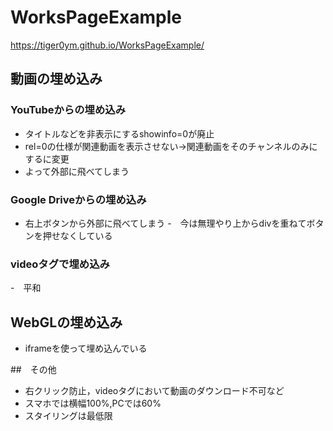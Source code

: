 # WorksPageExample

https://tiger0ym.github.io/WorksPageExample/


## 動画の埋め込み
### YouTubeからの埋め込み
- タイトルなどを非表示にするshowinfo=0が廃止
- rel=0の仕様が関連動画を表示させない→関連動画をそのチャンネルのみにするに変更
- よって外部に飛べてしまう
### Google Driveからの埋め込み
- 右上ボタンから外部に飛べてしまう
-　今は無理やり上からdivを重ねてボタンを押せなくしている
### videoタグで埋め込み
-　平和

## WebGLの埋め込み
- iframeを使って埋め込んでいる


##　その他
- 右クリック防止，videoタグにおいて動画のダウンロード不可など
- スマホでは横幅100%,PCでは60%
- スタイリングは最低限
